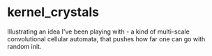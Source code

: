 # kernel_crystals
Illustrating an idea I've been playing with - a kind of multi-scale convolutional cellular automata, that pushes how far one can go with random init.
